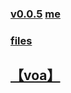 ### [v0.0.5](https://github.com/littleflute/NEWS_WORDS/edit/master/README.md) [me](https://littleflute.github.io/NEWS_WORDS/)
### [files](files)
## [【voa】](https://littleflute.github.io/voa/)

<script src="https://littleflute.github.io/JavaScript/w3.js"></script>				
<script src="https://littleflute.github.io/JavaScript/blclass.js"></script>		
<script src="https://littleflute.github.io/JavaScript/blApp.js"></script>	
